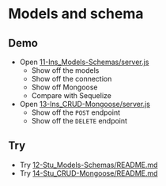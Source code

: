 # Models and schema

## Demo

- Open [11-Ins_Models-Schemas/server.js](../../01-Activities/11-Ins_Models-Schemas/server.js)
  - Show off the models
  - Show off the connection
  - Show off Mongoose
  - Compare with Sequelize
- Open [13-Ins_CRUD-Mongoose/server.js](../../01-Activities/13-Ins_CRUD-Mongoose/server.js)
  - Show off the `POST` endpoint
  - Show off the `DELETE` endpoint

## Try

- Try [12-Stu_Models-Schemas/README.md](../../01-Activities/12-Stu_Models-Schemas/README.md)
- Try [14-Stu_CRUD-Mongoose/README.md](../../01-Activities/14-Stu_CRUD-Mongoose/README.md)
